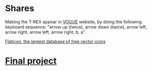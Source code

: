 # Shares

Making the T-REX appear in [VOGUE](http://www.vogue.co.uk/) website, by doing the following keyboard sequence: "arrow up (twice), arrow down (twice), arrow left, arrow right, arrow left, arrow right, b, a".

[Flaticon, the largest database of free vector icons](https://www.flaticon.com/)

# [Final project](https://github.com/Asix94/Recipes-Book)